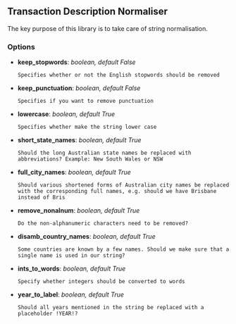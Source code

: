 ## Transaction Description Normaliser
The key purpose of this library is to take care of string normalisation.

### Options
* **keep_stopwords**: *boolean, default False*

    ```Specifies whether or not the English stopwords should be removed```
* **keep_punctuation**: *boolean, default False*

    ```Specifies if you want to remove punctuation```
    
* **lowercase**: *boolean, default True*

    ```Specifies whether make the string lower case```
* **short_state_names**: *boolean, default True*
	
	```Should the long Australian state names be replaced with abbreviations? Example: New South Wales or NSW```
	
* **full_city_names**: *boolean, default True*

	```Should various shortened forms of Australian city names be replaced with the corresponding full names, e.g. should we have Brisbane instead of Bris```
	
* **remove_nonalnum**: *boolean, default True*

	```Do the non-alphanumeric characters need to be removed?```
	
* **disamb_country_names**: *boolean, default True*

	```Some countries are known by a few names. Should we make sure that a single name is used in our string?```
	
* **ints_to_words**: *boolean, default True*

	```Specify whether integers should be converted to words```
	
* **year_to_label**: *boolean, default True*

	```Should all years mentioned in the string be replaced with a placeholder !YEAR!?```
	